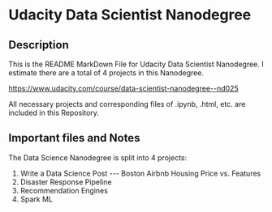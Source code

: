# Udacity Data Scientist Nanodegree

## Description
This is the README MarkDown File for Udacity Data Scientist Nanodegree. I estimate there are a total of 4 projects in this Nanodegree.

<https://www.udacity.com/course/data-scientist-nanodegree--nd025>

All necessary projects and corresponding files of .ipynb, .html, etc. are included in this Repository.

## Important files and Notes

The Data Science Nanodegree is split into 4 projects:
1. Write a Data Science Post --- Boston Airbnb Housing Price vs. Features
2. Disaster Response Pipeline
3. Recommendation Engines
4. Spark ML
